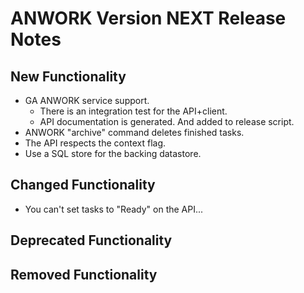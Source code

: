 # ANWORK Version NEXT Release Notes

## New Functionality
- GA ANWORK service support.
  - There is an integration test for the API+client.
  - API documentation is generated. And added to release script.
- ANWORK "archive" command deletes finished tasks.
- The API respects the context flag.
- Use a SQL store for the backing datastore.

## Changed Functionality
- You can't set tasks to "Ready" on the API...

## Deprecated Functionality

## Removed Functionality
